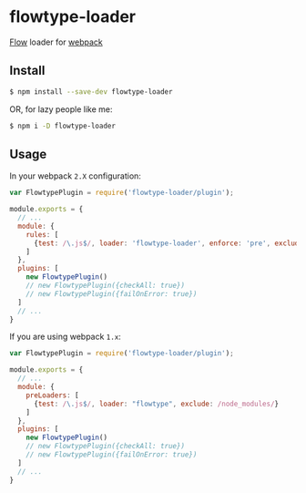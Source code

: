 # flowtype-loader

[Flow](https://flowtype.org/) loader for [webpack](https://webpack.js.org/)

## Install

```sh
$ npm install --save-dev flowtype-loader
```

OR, for lazy people like me:

```sh
$ npm i -D flowtype-loader
```

## Usage

In your webpack `2.X` configuration:

```js
var FlowtypePlugin = require('flowtype-loader/plugin');

module.exports = {
  // ...
  module: {
    rules: [
      {test: /\.js$/, loader: 'flowtype-loader', enforce: 'pre', exclude: /node_modules/},
    ]
  },
  plugins: [
    new FlowtypePlugin()
    // new FlowtypePlugin({checkAll: true})
    // new FlowtypePlugin({failOnError: true})
  ]
  // ...
}
```

If you are using webpack `1.x`:

```js
var FlowtypePlugin = require('flowtype-loader/plugin');

module.exports = {
  // ...
  module: {
    preLoaders: [
      {test: /\.js$/, loader: "flowtype", exclude: /node_modules/}
    ]
  },
  plugins: [
    new FlowtypePlugin()
    // new FlowtypePlugin({checkAll: true})
    // new FlowtypePlugin({failOnError: true})
  ]
  // ...
}
```
